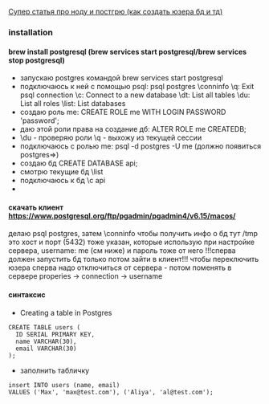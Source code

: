 [Супер статья про ноду и постгрю (как создать юзера бд и тд)](https://blog.logrocket.com/crud-rest-api-node-js-express-postgresql/)

### installation
#### brew install postgresql (brew services start postgresql/brew services stop postgresql)

- запускаю postgres командой
  brew services start postgresql
- подключаюсь к ней с помощью psql: psql postgres
  \conninfo
  \q: Exit psql connection
  \c: Connect to a new database
  \dt: List all tables
  \du: List all roles
  \list: List databases
- создаю роль me: CREATE ROLE me WITH LOGIN PASSWORD 'password';
- даю этой роли права на создание дб: ALTER ROLE me CREATEDB;
- \du - проверяю роли \q - выхожу из текущей сессии
- подключаюсь с ролью me: psql -d postgres -U me (должно появиться postgres=>)
- создаю бд CREATE DATABASE api;
- смотрю текущие бд \list
- подключаюсь к бд \c api
- 
#### скачать клиент https://www.postgresql.org/ftp/pgadmin/pgadmin4/v6.15/macos/
делаю psql postgres, затем \conninfo
чтобы получить инфо о бд тут /tmp это хост и порт (5432) тоже указан, которые использую при настройке сервера, username: me (см ниже) и пароль тоже от него
!!!сперва должен запустить бд только потом зайти в клиент!!!
чтобы переключить юзера сперва надо отключиться от сервера - потом поменять в сервере properies -> connection -> username
#### синтаксис

- Creating a table in Postgres
```
CREATE TABLE users (
  ID SERIAL PRIMARY KEY,
  name VARCHAR(30),
  email VARCHAR(30)
);
```

- заполнить табличку
```
insert INTO users (name, email)
VALUES ('Max', 'max@test.com'), ('Aliya', 'al@test.com');
```
